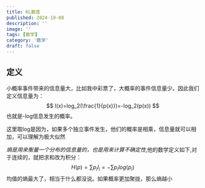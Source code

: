 ```yaml
---
title: KL散度
published: 2024-10-08
description: ''
image: ''
tags: [数学]
category: '数学'
draft: false
---
```


## 定义
小概率事件带来的信息量大，比如我中彩票了，大概率的事件信息量少。因此我们定义信息量为：
$$
I(x)=log_2(\frac{1}{p(x)})=-log_2(p(x))
$$
也就是-log信息发生的概率。

这里取log是因为，如果多个独立事件发生，他们的概率是相乘，信息量就可以相加，可以理解为极大似然

*熵是用来衡量一个分布的信息量的，也是用来计算不确定性*,他的数学定义如下,对于连续的，就把求和改为积分：
$$
H(p)=\sum{p_iI_i}=-\sum{p_i}log(p_i)
$$
均值的熵最大了，相当于什么都没说。如果概率更加聚拢，那么熵越小